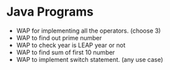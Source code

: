 # Java Programs
* WAP for implementing all the operators. (choose 3)
* WAP to find out prime number
* WAP to check year is LEAP year or not
* WAP to find sum of first 10 number
* WAP to implement switch statement. (any use case)
